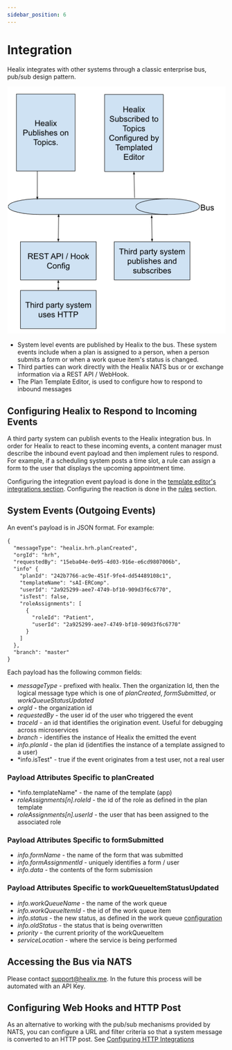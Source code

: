 ```yaml
---
sidebar_position: 6
---
```


# Integration

Healix integrates with other systems through a classic enterprise bus, pub/sub design pattern.

![Concepts](./img/concepts.png)

* System level events are published by Healix to the bus.  These system events include when a plan is assigned to a person, when a person submits a form or when a work queue item's status is changed.
* Third parties can work directly with the Healix NATS bus or or exchange information via a REST API / WebHook.
* The Plan Template Editor, is used to configure how to respond to inbound messages

## Configuring Healix to Respond to Incoming Events

A third party system can publish events to the Healix integration bus.  In order for Healix to react to these incoming events, a content manager must describe the inbound event payload and then implement rules to respond.  For example, if a scheduling system posts a time slot, a rule can assign a form to the user that displays the upcoming appointment time.

Configuring the integration event payload is done in the [template editor's integrations section](../creating-plans/forms-and-fields/integrations).  Configuring the reaction is done in the [rules](../creating-plans/rules/) section.

## System Events (Outgoing Events)

An event's payload is in JSON format.  For example:
```
{
  "messageType": "healix.hrh.planCreated",
  "orgId": "hrh",
  "requestedBy": "15eba04e-0e95-4d03-916e-e6cd9807006b",
  "info" {
    "planId": "242b7766-ac9e-451f-9fe4-dd54489108c1",
    "templateName": "sAI-ERComp".
    "userId": "2a925299-aee7-4749-bf10-909d3f6c6770",
    "isTest": false,
    "roleAssignments": [
      {
        "roleId": "Patient",
        "userId": "2a925299-aee7-4749-bf10-909d3f6c6770"
      }
    ]
  },
  "branch": "master"
}
```
Each payload has the following common fields:

* *messageType* - prefixed with healix.  Then the organization Id, then the logical message type which is one of *planCreated*, *formSubmitted*, or *workQueueStatusUpdated*
* *orgId* - the organization id 
* *requestedBy* - the user id of the user who triggered the event
* *traceId* - an id that identifies the origination event.  Useful for debugging across microservices
* *branch* - identifies the instance of Healix the emitted the event
* *info.planId* - the plan id (identifies the instance of a template assigned to a user)
* *info.isTest" - true if the event originates from a test user, not a real user
 
### Payload Attributes Specific to planCreated

* *info.templateName" - the name of the template (app)
* *roleAssignments[n].roleId* - the id of the role as defined in the plan template
* *roleAssignments[n].userId* - the user that has been assigned to the associated role

### Payload Attributes Specific to formSubmitted

* *info.formName* - the name of the form that was submitted
* *info.formAssignmentId* - uniquely identifies a form / user
* *info.data* - the contents of the form submission

### Payload Attributes Specific to workQueueItemStatusUpdated

* *info.workQueueName* - the name of the work queue
* *info.workQueueItemId* - the id of the work queue item
* *info.status* - the new status, as defined in the work queue [configuration](../work-queues/creating-work-queues/) 
* *info.oldStatus* - the status that is being overwritten
* *priority* - the current priority of the workQueueItem
* *serviceLocation* - where the service is being performed


## Accessing the Bus via NATS

Please contact support@healix.me.  In the future this process will be automated with an API Key.

## Configuring Web Hooks and HTTP Post

As an alternative to working with the pub/sub mechanisms provided by NATS, you can configure a URL and filter criteria so that a system message is converted to an HTTP post.  See [Configuring HTTP Integrations](../admin/configuring-integrations)




